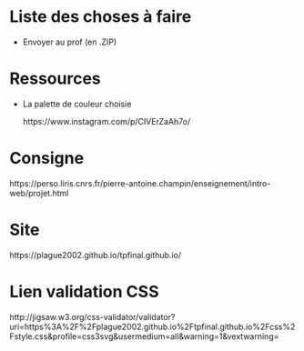 <h1>Liste des choses à faire</h1>
<ul>
  <li>Envoyer au prof (en .ZIP)</li>
</ul>
<h1>Ressources</h1>
<ul>
  <li><p>La palette de couleur choisie</p>
    https://www.instagram.com/p/CIVErZaAh7o/</li>
</ul>
<h1>Consigne</h1>
https://perso.liris.cnrs.fr/pierre-antoine.champin/enseignement/intro-web/projet.html
<h1>Site</h1>
https://plague2002.github.io/tpfinal.github.io/
<h1>Lien validation CSS</h1>
http://jigsaw.w3.org/css-validator/validator?uri=https%3A%2F%2Fplague2002.github.io%2Ftpfinal.github.io%2Fcss%2Fstyle.css&profile=css3svg&usermedium=all&warning=1&vextwarning=
